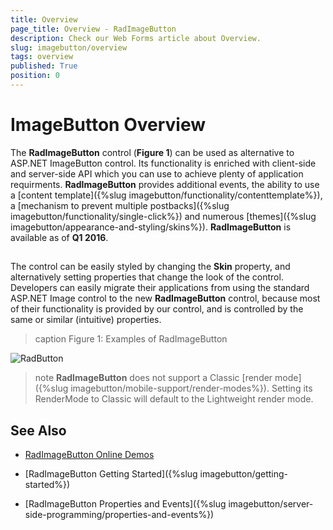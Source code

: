 ```yaml
---
title: Overview
page_title: Overview - RadImageButton
description: Check our Web Forms article about Overview.
slug: imagebutton/overview
tags: overview
published: True
position: 0
---
```


# ImageButton Overview

The **RadImageButton** control (**Figure 1**) can be used as alternative to ASP.NET ImageButton control. Its functionality is enriched with client-side and server-side API which you can use to achieve plenty of application requirments. **RadImageButton** provides additional events, the ability to use a [content template]({%slug imagebutton/functionality/contenttemplate%}), a [mechanism to prevent multiple postbacks]({%slug imagebutton/functionality/single-click%}) and numerous [themes]({%slug imagebutton/appearance-and-styling/skins%}). **RadImageButton** is available as of **Q1 2016**.

##

The control can be easily styled by changing the **Skin** property, and alternatively setting properties that change the look of the control. Developers can easily migrate their applications from using the standard ASP.NET Image control to the new **RadImageButton** control, because most of their functionality is provided by our control, and is controlled by the same or similar (intuitive) properties.



>caption Figure 1: Examples of RadImageButton

![RadButton](images/button-imagebuttons01.png)

<!--
Code that creates Figure 1:
<telerik:RadImageButton runat="server" ID="RadImageButton1" Text="RadImageButton"></telerik:RadImageButton>
<br />
<br />
<telerik:RadImageButton runat="server" ID="RadImageButton2" Text="RadImageButton Disabled" Enabled="false"></telerik:RadImageButton>
<br />
<br />
<telerik:RadImageButton runat="server" ID="RadImageButton3" Text="RadImageButton with Icon">
	<Icon CssClass="rbSave" />
</telerik:RadImageButton>
-->

>note **RadImageButton** does not support a Classic [render mode]({%slug imagebutton/mobile-support/render-modes%}). Setting its RenderMode to Classic will default to the Lightweight render mode.

## See Also

 * [RadImageButton Online Demos](https://demos.telerik.com/aspnet-ajax/imagebutton/examples/overview/defaultcs.aspx)
 
 * [RadImageButton Getting Started]({%slug imagebutton/getting-started%})
 
 * [RadImageButton Properties and Events]({%slug imagebutton/server-side-programming/properties-and-events%})

